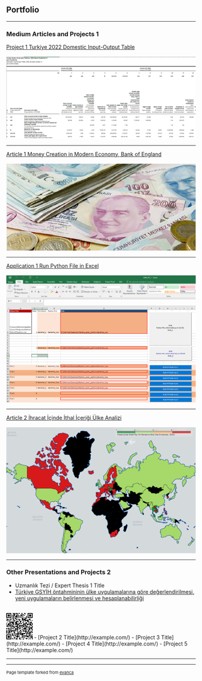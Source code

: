 ## Portfolio

---

### Medium Articles and Projects 1 

[Project 1 Turkiye 2022 Domestic Input-Output Table](/sample_page)
<br><br>
<img src="images/Resim_1.png?raw=true"/>

---
[Article 1 Money Creation in Modern Economy, Bank of England](/pdf/modern_economy_money.pdf)
<br><br>
<img src="images/banknot_1.png?raw=true"/>

---
[Application 1 Run Python File in Excel](/excel_file/RUN_PY_1.xlsm)
<br><br>
<img src="images/Eng_V1.png?raw=true"/>

---


[Article 2 İhracat İçinde İthal İçeriği Ülke Analizi](/sample_pages/sample_page_2)
<br><br>
<img src="images/Harita_1.png?raw=true"/>

---

### Other Presentations and Projects 2

-  Uzmanlık Tezi / Expert Thesis 1 Title
- [Türkiye GSYİH öntahmininin ülke uygulamalarına göre değerlendirilmesi, yeni uygulamaların belirlenmesi ve hesaplanabilirliği](/sample_pages/sample_page_2)
<br><br>
<img src="images/indir_qr_1.png?raw=true"/>
- [Project 2 Title](http://example.com/)
- [Project 3 Title](http://example.com/)
- [Project 4 Title](http://example.com/)
- [Project 5 Title](http://example.com/)

---




---
<p style="font-size:11px">Page template forked from <a href="https://github.com/evanca/quick-portfolio">evanca</a></p>
<!-- Remove above link if you don't want to attibute -->
